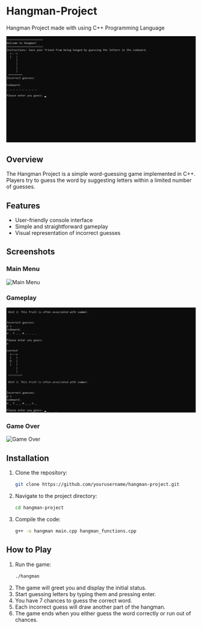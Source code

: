 # Hangman-Project
Hangman Project made with using C++ Programming Language 

![Hangman Banner](images/banner.png)

## Overview
The Hangman Project is a simple word-guessing game implemented in C++. Players try to guess the word by suggesting letters within a limited number of guesses.

## Features
- User-friendly console interface
- Simple and straightforward gameplay
- Visual representation of incorrect guesses

## Screenshots
### Main Menu
![Main Menu](images/main_menu.png)

### Gameplay
![Gameplay](images/gameplay.png)

### Game Over
![Game Over](images/game_over.png)

## Installation
1. Clone the repository:
    ```sh
    git clone https://github.com/yourusername/hangman-project.git
    ```
2. Navigate to the project directory:
    ```sh
    cd hangman-project
    ```
3. Compile the code:
    ```sh
    g++ -o hangman main.cpp hangman_functions.cpp
    ```

## How to Play
1. Run the game:
    ```sh
    ./hangman
    ```
2. The game will greet you and display the initial status.
3. Start guessing letters by typing them and pressing enter.
4. You have 7 chances to guess the correct word.
5. Each incorrect guess will draw another part of the hangman.
6. The game ends when you either guess the word correctly or run out of chances.
